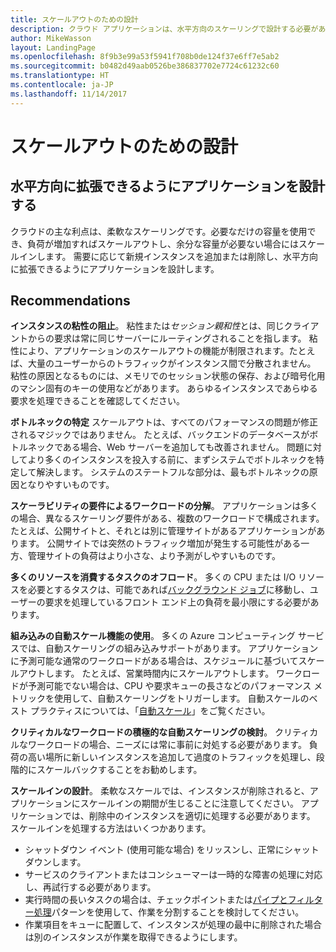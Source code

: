 ```yaml
---
title: スケールアウトのための設計
description: クラウド アプリケーションは、水平方向のスケーリングで設計する必要があります。
author: MikeWasson
layout: LandingPage
ms.openlocfilehash: 8f9b3e99a53f5941f708b0de124f37e6ff7e5ab2
ms.sourcegitcommit: b0482d49aab0526be386837702e7724c61232c60
ms.translationtype: HT
ms.contentlocale: ja-JP
ms.lasthandoff: 11/14/2017
---
```

# <a name="design-to-scale-out"></a>スケールアウトのための設計

## <a name="design-your-application-so-that-it-can-scale-horizontally"></a>水平方向に拡張できるようにアプリケーションを設計する

クラウドの主な利点は、柔軟なスケーリングです。必要なだけの容量を使用でき、負荷が増加すればスケールアウトし、余分な容量が必要ない場合にはスケールインします。 需要に応じて新規インスタンスを追加または削除し、水平方向に拡張できるようにアプリケーションを設計します。

## <a name="recommendations"></a>Recommendations

**インスタンスの粘性の阻止**。 粘性または*セッション親和性*とは、同じクライアントからの要求は常に同じサーバーにルーティングされることを指します。 粘性により、アプリケーションのスケールアウトの機能が制限されます。たとえば、大量のユーザーからのトラフィックがインスタンス間で分散されません。 粘性の原因となるものには、メモリでのセッション状態の保存、および暗号化用のマシン固有のキーの使用などがあります。 あらゆるインスタンスであらゆる要求を処理できることを確認してください。 

**ボトルネックの特定** スケールアウトは、すべてのパフォーマンスの問題が修正されるマジックではありません。 たとえば、バックエンドのデータベースがボトルネックである場合、Web サーバーを追加しても改善されません。 問題に対してより多くのインスタンスを投入する前に、まずシステムでボトルネックを特定して解決します。 システムのステートフルな部分は、最もボトルネックの原因となりやすいものです。 

**スケーラビリティの要件によるワークロードの分解**。  アプリケーションは多くの場合、異なるスケーリング要件がある、複数のワークロードで構成されます。 たとえば、公開サイトと、それとは別に管理サイトがあるアプリケーションがあります。 公開サイトでは突然のトラフィック増加が発生する可能性がある一方、管理サイトの負荷はより小さな、より予測がしやすいものです。 

**多くのリソースを消費するタスクのオフロード**。 多くの CPU または I/O リソースを必要とするタスクは、可能であれば[バックグラウンド ジョブ][background-jobs]に移動し、ユーザーの要求を処理しているフロント エンド上の負荷を最小限にする必要があります。

**組み込みの自動スケール機能の使用**。 多くの Azure コンピューティング サービスでは、自動スケーリングの組み込みサポートがあります。 アプリケーションに予測可能な通常のワークロードがある場合は、スケジュールに基づいてスケールアウトします。 たとえば、営業時間内にスケールアウトします。 ワークロードが予測可能でない場合は、CPU や要求キューの長さなどのパフォーマンス メトリックを使用して、自動スケーリングをトリガーします。 自動スケールのベスト プラクティスについては、「[自動スケール][autoscaling]」をご覧ください。

**クリティカルなワークロードの積極的な自動スケーリングの検討**。 クリティカルなワークロードの場合、ニーズには常に事前に対処する必要があります。 負荷の高い場所に新しいインスタンスを追加して過度のトラフィックを処理し、段階的にスケールバックすることをお勧めします。

**スケールインの設計**。  柔軟なスケールでは、インスタンスが削除されると、アプリケーションにスケールインの期間が生じることに注意してください。 アプリケーションでは、削除中のインスタンスを適切に処理する必要があります。 スケールインを処理する方法はいくつかあります。

- シャットダウン イベント (使用可能な場合) をリッスンし、正常にシャットダウンします。 
- サービスのクライアントまたはコンシューマーは一時的な障害の処理に対応し、再試行する必要があります。 
- 実行時間の長いタスクの場合は、チェックポイントまたは[パイプとフィルター処理][pipes-filters-pattern]パターンを使用して、作業を分割することを検討してください。 
- 作業項目をキューに配置して、インスタンスが処理の最中に削除された場合は別のインスタンスが作業を取得できるようにします。 


<!-- links -->

[autoscaling]: ../../best-practices/auto-scaling.md
[background-jobs]: ../../best-practices/background-jobs.md
[pipes-filters-pattern]: ../../patterns/pipes-and-filters.md
